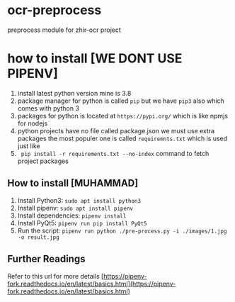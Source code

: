 # ocr-preprocess
preprocess module for zhir-ocr project
# how to install [WE DONT USE PIPENV]
1. install latest python version mine is 3.8
1. package manager for python is called `pip` but we have `pip3` also which comes with python 3
1. packages for python is located at `https://pypi.org/` which is like npmjs for nodejs 
1. python projects have no file called package.json we must use extra packages the most populer one is called `requiremnts.txt` which is used just like 
1. ` pip install -r requirements.txt --no-index` command to fetch project packages


## How to install [MUHAMMAD]

1. Install Python3: `sudo apt install python3`
1. Install pipenv: `sudo apt install pipenv`
1. Install dependencies: `pipenv install`
1. Install PyQt5: `pipenv run pip install PyQt5`
1. Run the script: `pipenv run python ./pre-process.py -i ./images/1.jpg -o result.jpg`

## Further Readings

Refer to this url for more details [https://pipenv-fork.readthedocs.io/en/latest/basics.html](https://pipenv-fork.readthedocs.io/en/latest/basics.html)

